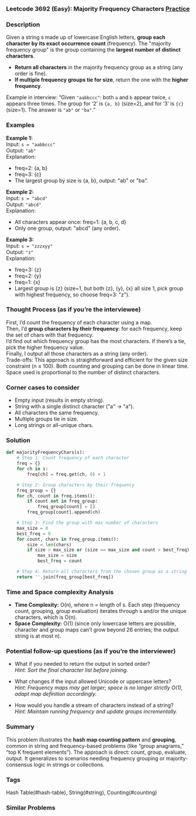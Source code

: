 ### Leetcode 3692 (Easy): Majority Frequency Characters [Practice](https://leetcode.com/problems/majority-frequency-characters/)

### Description  
Given a string s made up of lowercase English letters, **group each character by its exact occurrence count** (frequency). The "majority frequency group" is the group containing the **largest number of distinct characters**.  
- **Return all characters** in the majority frequency group as a string (any order is fine).
- **If multiple frequency groups tie for size**, return the one with the **higher frequency**.
  
Example in interview: “Given `"aabbccc"`: both `a` and `b` appear twice, `c` appears three times. The group for ‘2’ is `{a, b}` (size=2), and for ‘3’ is `{c}` (size=1). The answer is `"ab"` or `"ba"`.”

### Examples  

**Example 1:**  
Input: `s = "aabbccc"`  
Output: `"ab"`  
Explanation:  
- freq=2: {a, b}  
- freq=3: {c}  
- The largest group by size is {a, b}, output: "ab" or "ba".

**Example 2:**  
Input: `s = "abcd"`  
Output: `"abcd"`  
Explanation:  
- All characters appear once: freq=1: {a, b, c, d}  
- Only one group, output: "abcd" (any order).

**Example 3:**  
Input: `s = "zzzxyy"`  
Output: `"z"`  
Explanation:  
- freq=3: {z}  
- freq=2: {y}  
- freq=1: {x}  
- Largest group is {z} (size=1, but both {z}, {y}, {x} all size 1, pick group with highest frequency, so choose freq=3: "z").

### Thought Process (as if you’re the interviewee)  
First, I’d count the frequency of each character using a map.  
Then, I’d **group characters by their frequency**: for each frequency, keep the set of chars with that frequency.  
I’d find out which frequency group has the most characters. If there’s a tie, pick the higher frequency value.  
Finally, I output all those characters as a string (any order).  
Trade-offs: This approach is straightforward and efficient for the given size constraint (n ≤ 100). Both counting and grouping can be done in linear time. Space used is proportional to the number of distinct characters.

### Corner cases to consider  
- Empty input (results in empty string).
- String with a single distinct character ("a" → "a").
- All characters the same frequency.
- Multiple groups tie in size.
- Long strings or all-unique chars.

### Solution

```python
def majorityFrequencyChars(s):
    # Step 1: Count frequency of each character
    freq = {}
    for ch in s:
        freq[ch] = freq.get(ch, 0) + 1

    # Step 2: Group characters by their frequency
    freq_group = {}
    for ch, count in freq.items():
        if count not in freq_group:
            freq_group[count] = []
        freq_group[count].append(ch)

    # Step 3: Find the group with max number of characters
    max_size = 0
    best_freq = 0
    for count, chars in freq_group.items():
        size = len(chars)
        if size > max_size or (size == max_size and count > best_freq):
            max_size = size
            best_freq = count

    # Step 4: Return all characters from the chosen group as a string
    return ''.join(freq_group[best_freq])
```

### Time and Space complexity Analysis  

- **Time Complexity:** O(n), where n = length of s. Each step (frequency count, grouping, group evaluation) iterates through s and/or the unique characters, which is O(n).
- **Space Complexity:** O(1) (since only lowercase letters are possible, character and group maps can’t grow beyond 26 entries; the output string is at most n).

### Potential follow-up questions (as if you’re the interviewer)  

- What if you needed to return the output in sorted order?  
  *Hint: Sort the final character list before joining.*

- What changes if the input allowed Unicode or uppercase letters?  
  *Hint: Frequency maps may get larger; space is no longer strictly O(1), adapt map definition accordingly.*

- How would you handle a stream of characters instead of a string?  
  *Hint: Maintain running frequency and update groups incrementally.*

### Summary
This problem illustrates the **hash map counting pattern** and **grouping**, common in string and frequency-based problems (like “group anagrams,” “top K frequent elements”). The approach is direct: count, group, evaluate, output. It generalizes to scenarios needing frequency grouping or majority-consensus logic in strings or collections.

### Tags
Hash Table(#hash-table), String(#string), Counting(#counting)

### Similar Problems
